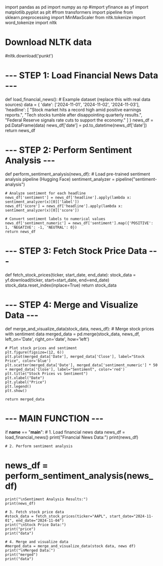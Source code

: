 import pandas as pd
import numpy as np
#import yfinance as yf
import matplotlib.pyplot as plt
#from transformers import pipeline
from sklearn.preprocessing import MinMaxScaler
from nltk.tokenize import word_tokenize
import nltk

# Download NLTK data
#nltk.download('punkt')

# --- STEP 1: Load Financial News Data ---
def load_financial_news():
    # Example dataset (replace this with real data sources)
    data = {
        'date': ['2024-11-01', '2024-11-02', '2024-11-03'],
        'headline': [
            "Stock market hits a record high amid positive earnings reports.",
            "Tech stocks tumble after disappointing quarterly results.",
            "Federal Reserve signals rate cuts to support the economy."
        ]
    }
    news_df = pd.DataFrame(data)
    news_df['date'] = pd.to_datetime(news_df['date'])
    return news_df

# --- STEP 2: Perform Sentiment Analysis ---
def perform_sentiment_analysis(news_df):
    # Load pre-trained sentiment analysis pipeline (Hugging Face)
    sentiment_analyzer = pipeline("sentiment-analysis")
   
    # Analyze sentiment for each headline
    news_df['sentiment'] = news_df['headline'].apply(lambda x: sentiment_analyzer(x)[0]['label'])
    news_df['score'] = news_df['headline'].apply(lambda x: sentiment_analyzer(x)[0]['score'])
   
    # Convert sentiment labels to numerical values
    news_df['sentiment_numeric'] = news_df['sentiment'].map({'POSITIVE': 1, 'NEGATIVE': -1, 'NEUTRAL': 0})
    return news_df

# --- STEP 3: Fetch Stock Price Data ---
def fetch_stock_prices(ticker, start_date, end_date):
    stock_data = yf.download(ticker, start=start_date, end=end_date)
    stock_data.reset_index(inplace=True)
    return stock_data

# --- STEP 4: Merge and Visualize Data ---
def merge_and_visualize_data(stock_data, news_df):
    # Merge stock prices with sentiment data
    merged_data = pd.merge(stock_data, news_df, left_on='Date', right_on='date', how='left')
   
    # Plot stock prices and sentiment
    plt.figure(figsize=(12, 6))
    plt.plot(merged_data['Date'], merged_data['Close'], label="Stock Price", color='blue')
    plt.scatter(merged_data['Date'], merged_data['sentiment_numeric'] * 50 + merged_data['Close'], label="Sentiment", color='red')
    plt.title("Stock Prices vs Sentiment")
    plt.xlabel("Date")
    plt.ylabel("Price")
    plt.legend()
    plt.show()

    return merged_data

# --- MAIN FUNCTION ---
if __name__ == "__main__":
    # 1. Load financial news data
    news_df = load_financial_news()
    print("Financial News Data:")
    print(news_df)

    # 2. Perform sentiment analysis
   # news_df = perform_sentiment_analysis(news_df)
    print("\nSentiment Analysis Results:")
    print(news_df)

    # 3. Fetch stock price data
    #stock_data = fetch_stock_prices(ticker="AAPL", start_date="2024-11-01", end_date="2024-11-04")
    print("\nStock Price Data:")
    print("price")
    print("data")

    # 4. Merge and visualize data
    #merged_data = merge_and_visualize_data(stock data, news df)
    print("\nMerged Data:")
    print("merged")
    print("data")
